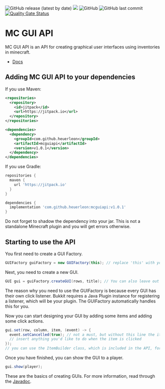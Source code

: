 ![GitHub release (latest by date)](https://img.shields.io:/github/v/release/heuerleon/mcguiapi)
[![](https://jitpack.io/v/heuerleon/mcguiapi.svg)](https://jitpack.io/#heuerleon/mcguiapi)
![GitHub](https://img.shields.io:/github/license/heuerleon/mcguiapi)
![GitHub last commit](https://img.shields.io:/github/last-commit/heuerleon/mcguiapi)
[![Quality Gate Status](https://sonarcloud.io/api/project_badges/measure?project=heuerleon_mcguiapi&metric=alert_status)](https://sonarcloud.io/summary/new_code?id=heuerleon_mcguiapi)
# MC GUI API
MC GUI API is an API for creating graphical user interfaces using inventories in minecraft.
- [Docs](https://heuerleon.github.io/mcguiapi/)

## Adding MC GUI API to your dependencies
If you use Maven:
```xml
<repositories>
  <repository>
    <id>jitpack</id>
    <url>https://jitpack.io</url>
  </repository>
</repositories>

<dependencies>
  <dependency>
    <groupId>com.github.heuerleon</groupId>
    <artifactId>mcguiapi</artifactId>
    <version>v1.0.1</version>
  </dependency>
</dependencies>
```

If you use Gradle:
```groovy
repositories {
  maven {
    url 'https://jitpack.io'
  }
}

dependencies {
  implementation 'com.github.heuerleon:mcguiapi:v1.0.1'
}
```

Do not forget to shadow the dependency into your jar. This is not a standalone Minecraft plugin and you will get errors otherwise.

## Starting to use the API
You first need to create a GUI Factory.
```java
GUIFactory guiFactory = new GUIFactory(this); // replace 'this' with your Java Plugin instance if you don't call this in your main.
```

Next, you need to create a new GUI.
```java
GUI gui = guiFactory.createGUI(rows, title); // You can also leave out title if you don't wish to set a custom title.
```

The reason why you need to use the GUIFactory is because every GUI has their own click listener. Bukkit requires a Java Plugin instance for registering a listener, which will be your plugin. The GUIFactory automatically handles this for you.

Now you can start designing your GUI by adding some items and adding some click actions.
```java
gui.set(row, column, item, (event) -> {
  event.setCancelled(true); // not a must, but without this line the item will be stealable
  // insert anything you'd like to do when the item is clicked
});
// you can use the ItemBuilder class, which is included in the API, for adding items
```

Once you have finished, you can show the GUI to a player.
```java
gui.show(player);
```

These are the basics of creating GUIs. For more information, read through the [Javadoc](https://heuerleon.github.io/mcguiapi/).
